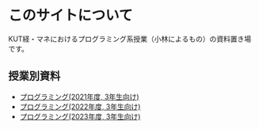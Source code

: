 # このサイトについて

KUT経・マネにおけるプログラミング系授業（小林によるもの）の資料置き場です。

## 授業別資料

+ [プログラミング(2021年度, 3年生向け)](./programming2021/index.md)
+ [プログラミング(2022年度, 3年生向け)](./programming2022/index.md)
+ [プログラミング(2023年度, 3年生向け)](./programming2023/index.md)
